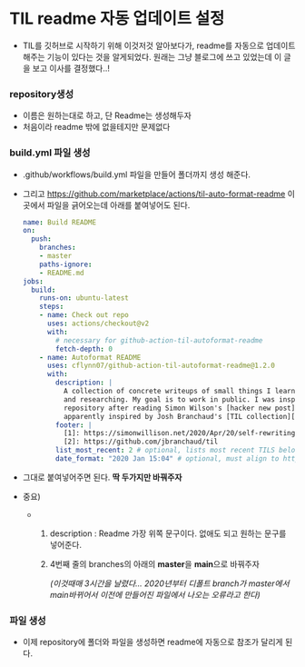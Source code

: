 # TIL readme 자동 업데이트 설정

- TIL를 깃허브로 시작하기 위해 이것저것 알아보다가, readme를 자동으로 업데이트 해주는 기능이 있다는 것을 알게되었다. 원래는 그냥 블로그에 쓰고 있었는데 이 글을 보고 이사를 결정했다..!



### repository생성

- 이름은 원하는대로 하고, 단 Readme는 생성해두자
- 처음이라 readme 밖에 없을테지만 문제없다



### build.yml 파일 생성

- .github/workflows/build.yml 파일을 만들어 폴더까지 생성 해준다.

- 그리고 https://github.com/marketplace/actions/til-auto-format-readme  이곳에서 파일을 긁어오는데 아래를 붙여넣어도 된다.

  ``` yaml
  name: Build README
  on:
    push:
      branches:
      - master
      paths-ignore:
      - README.md
  jobs:
    build:
      runs-on: ubuntu-latest
      steps:
      - name: Check out repo
        uses: actions/checkout@v2
        with:
          # necessary for github-action-til-autoformat-readme
          fetch-depth: 0
      - name: Autoformat README
        uses: cflynn07/github-action-til-autoformat-readme@1.2.0
        with:
          description: |
            A collection of concrete writeups of small things I learn daily while working
            and researching. My goal is to work in public. I was inspired to start this
            repository after reading Simon Wilson's [hacker new post][1], and he was
            apparently inspired by Josh Branchaud's [TIL collection][2].
          footer: |
            [1]: https://simonwillison.net/2020/Apr/20/self-rewriting-readme/
            [2]: https://github.com/jbranchaud/til
          list_most_recent: 2 # optional, lists most recent TILS below description
          date_format: "2020 Jan 15:04" # optional, must align to https://golang.org/pkg/time/#Time.Format
  ```

- 그대로 붙여넣어주면 된다. **딱 두가지만 바꿔주자**

- 중요)

  - 1. description : Readme 가장 위쪽 문구이다. 없애도 되고 원하는 문구를 넣어준다.

    2. 4번째 줄의 branches의 아래의 **master**을 **main**으로 바꿔주자

       *(이것때매 3시간을 날렸다... 2020년부터 디폴트 branch가 master에서 main바뀌어서 이전에 만들어진 파일에서 나오는 오류라고 한다)*



###  파일 생성

- 이제 repository에 폴더와 파일을 생성하면 readme에 자동으로 참조가 달리게 된다.

